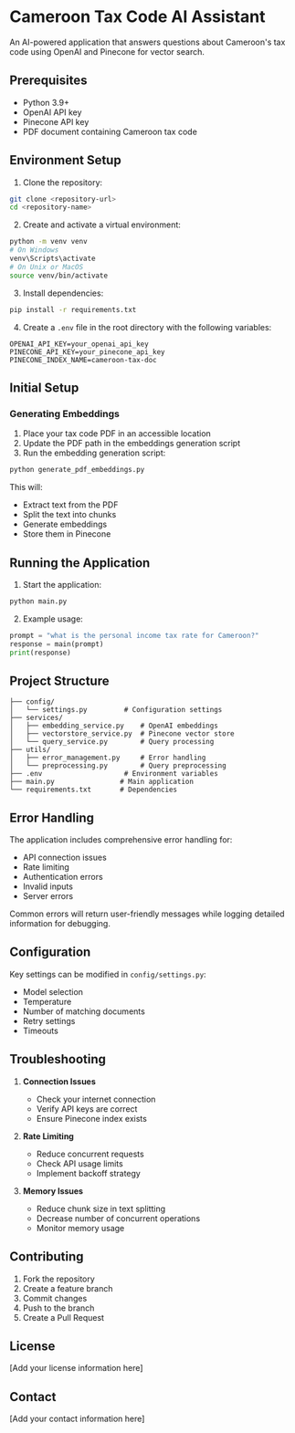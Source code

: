 # Cameroon Tax Code AI Assistant

An AI-powered application that answers questions about Cameroon's tax code using OpenAI and Pinecone for vector search.

## Prerequisites

- Python 3.9+
- OpenAI API key
- Pinecone API key
- PDF document containing Cameroon tax code

## Environment Setup

1. Clone the repository:
```bash
git clone <repository-url>
cd <repository-name>
```

2. Create and activate a virtual environment:
```bash
python -m venv venv
# On Windows
venv\Scripts\activate
# On Unix or MacOS
source venv/bin/activate
```

3. Install dependencies:
```bash
pip install -r requirements.txt
```

4. Create a `.env` file in the root directory with the following variables:
```env
OPENAI_API_KEY=your_openai_api_key
PINECONE_API_KEY=your_pinecone_api_key
PINECONE_INDEX_NAME=cameroon-tax-doc
```

## Initial Setup

### Generating Embeddings

1. Place your tax code PDF in an accessible location
2. Update the PDF path in the embeddings generation script
3. Run the embedding generation script:
```bash
python generate_pdf_embeddings.py
```

This will:
- Extract text from the PDF
- Split the text into chunks
- Generate embeddings
- Store them in Pinecone

## Running the Application

1. Start the application:
```bash
python main.py
```

2. Example usage:
```python
prompt = "what is the personal income tax rate for Cameroon?"
response = main(prompt)
print(response)
```

## Project Structure

```
├── config/
│   └── settings.py         # Configuration settings
├── services/
│   ├── embedding_service.py    # OpenAI embeddings
│   ├── vectorstore_service.py  # Pinecone vector store
│   └── query_service.py        # Query processing
├── utils/
│   ├── error_management.py     # Error handling
│   └── preprocessing.py        # Query preprocessing
├── .env                    # Environment variables
├── main.py                # Main application
└── requirements.txt       # Dependencies
```

## Error Handling

The application includes comprehensive error handling for:
- API connection issues
- Rate limiting
- Authentication errors
- Invalid inputs
- Server errors

Common errors will return user-friendly messages while logging detailed information for debugging.

## Configuration

Key settings can be modified in `config/settings.py`:
- Model selection
- Temperature
- Number of matching documents
- Retry settings
- Timeouts

## Troubleshooting

1. **Connection Issues**
   - Check your internet connection
   - Verify API keys are correct
   - Ensure Pinecone index exists

2. **Rate Limiting**
   - Reduce concurrent requests
   - Check API usage limits
   - Implement backoff strategy

3. **Memory Issues**
   - Reduce chunk size in text splitting
   - Decrease number of concurrent operations
   - Monitor memory usage

## Contributing

1. Fork the repository
2. Create a feature branch
3. Commit changes
4. Push to the branch
5. Create a Pull Request

## License

[Add your license information here]

## Contact

[Add your contact information here]